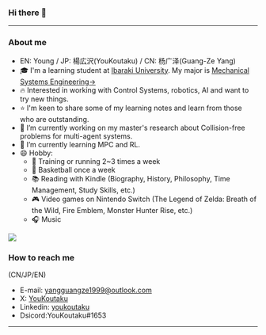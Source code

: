 ### Hi there 👋

---
### About me
-  EN: Young / JP: 楊広沢(YouKoutaku) / CN: 杨广泽(Guang-Ze Yang)
- 🎓 I'm a learning student at [Ibaraki University](https://www.ibaraki.ac.jp/).  My major is [Mechanical Systems Engineering→](http://nyushi.eng.ibaraki.ac.jp/department_intro/#p001)
- 🔥 Interested in working with Control Systems, robotics, AI and want to try new things. 
- ⭐ I'm keen to share some of my learning notes and learn from those who are outstanding.
- 🔭 I’m currently working on my master's research about Collision-free problems for multi-agent systems.
- 🌱 I’m currently learning MPC and RL.
- 😄 Hobby: 
  - 💪 Training or running 2~3 times a week
  - 🏀 Basketball once a week
  - 📚 Reading with Kindle (Biography, History, Philosophy, Time Management, Study Skills, etc.)
  - 🎮 Video games on Nintendo Switch (The Legend of Zelda: Breath of the Wild, Fire Emblem, Monster Hunter Rise, etc.)
  - 🎧 Music

<a href="">
  <img align="center" src="https://github-readme-stats.vercel.app/api/top-langs/?username=youkoutaku&hide=html,css" />
</a>

### How to reach me
(CN/JP/EN)
- E-mail: yangguangze1999@outlook.com
- X: [YouKoutaku](https://mobile.twitter.com/You_Koutaku)
- Linkedin: [youkoutaku](https://www.linkedin.com/in/youkoutaku/)
- Dsicord:YouKoutaku#1653
 
---
